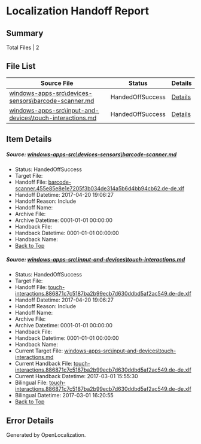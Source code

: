 # <a name='report-top'></a> Localization Handoff Report

## Summary
 Total Files | 2

## File List
 Source File | Status | Details 
 ----------- | ------ | ------- 
 [windows-apps-src\devices-sensors\barcode-scanner.md](https://cpubwin.visualstudio.com/windows-uwp/_git/windows-uwp/commit/98f900293c925df8fe52ae6150af6a3ad8d50685?path=windows-apps-src%2Fdevices-sensors%2Fbarcode-scanner.md&_a=contents) | HandedOffSuccess | [Details](#f95258e3429075d9d3f63b59abbcc5483a78f5f82475)
 [windows-apps-src\input-and-devices\touch-interactions.md](https://cpubwin.visualstudio.com/windows-uwp/_git/windows-uwp/commit/98f900293c925df8fe52ae6150af6a3ad8d50685?path=windows-apps-src%2Finput-and-devices%2Ftouch-interactions.md&_a=contents) | HandedOffSuccess | [Details](#f6d9a9e0b1c916cd990f2bca7b30252bcd872bbe3926)

## Item Details
##### <a name='f95258e3429075d9d3f63b59abbcc5483a78f5f82475'></a> Source: [windows-apps-src\devices-sensors\barcode-scanner.md](https://cpubwin.visualstudio.com/windows-uwp/_git/windows-uwp/commit/98f900293c925df8fe52ae6150af6a3ad8d50685?path=windows-apps-src%2Fdevices-sensors%2Fbarcode-scanner.md&_a=contents)
* Status: HandedOffSuccess
* Target File: 
* Handoff File: [barcode-scanner.455e85e8e1e7205f3b034de314a5b6d4bb94cb62.de-de.xlf](https://cpubwin.visualstudio.com/windows-uwp/_git/WDCLib.handoff/commit/17f5d6168a95f0485becab0ae95bc7c5ac0fd91b?path=ol-handoff%2Fcpubwin%2Fwindows-uwp.de-de%2Fmaster%2Fbarcode-scanner.455e85e8e1e7205f3b034de314a5b6d4bb94cb62.de-de.xlf&_a=contents)
* Handoff Datetime: 2017-04-20 19:06:27
* Handoff Reason: Include
* Handoff Name: 
* Archive File: 
* Archive Datetime: 0001-01-01 00:00:00
* Handback File: 
* Handback Datetime: 0001-01-01 00:00:00
* Handback Name: 
* [Back to Top](#report-top)

##### <a name='f6d9a9e0b1c916cd990f2bca7b30252bcd872bbe3926'></a> Source: [windows-apps-src\input-and-devices\touch-interactions.md](https://cpubwin.visualstudio.com/windows-uwp/_git/windows-uwp/commit/98f900293c925df8fe52ae6150af6a3ad8d50685?path=windows-apps-src%2Finput-and-devices%2Ftouch-interactions.md&_a=contents)
* Status: HandedOffSuccess
* Target File: 
* Handoff File: [touch-interactions.886871c7c5187ba2b99ecb7d630ddbd5af2ac549.de-de.xlf](https://cpubwin.visualstudio.com/windows-uwp/_git/WDCLib.handoff/commit/17f5d6168a95f0485becab0ae95bc7c5ac0fd91b?path=ol-handoff%2Fcpubwin%2Fwindows-uwp.de-de%2Fmaster%2Ftouch-interactions.886871c7c5187ba2b99ecb7d630ddbd5af2ac549.de-de.xlf&_a=contents)
* Handoff Datetime: 2017-04-20 19:06:27
* Handoff Reason: Include
* Handoff Name: 
* Archive File: 
* Archive Datetime: 0001-01-01 00:00:00
* Handback File: 
* Handback Datetime: 0001-01-01 00:00:00
* Handback Name: 
* Current Target File: [windows-apps-src\input-and-devices\touch-interactions.md](https://cpubwin.visualstudio.com/windows-uwp/_git/windows-uwp.de-de/commit/f115520bb9810fdf6c8881cf29401fc35169c29a?path=windows-apps-src%2Finput-and-devices%2Ftouch-interactions.md&_a=contents)
* Current Handback File: [touch-interactions.886871c7c5187ba2b99ecb7d630ddbd5af2ac549.de-de.xlf](https://cpubwin.visualstudio.com/windows-uwp/_git/WDCLib.handback/commit/2386795deab063908b859e86feddcc7b91c2f943?path=ol-handback%2Fcpubwin%2Fwindows-uwp.de-de%2Fmaster%2Ftouch-interactions.886871c7c5187ba2b99ecb7d630ddbd5af2ac549.de-de.xlf&_a=contents)
* Current Handback Datetime: 2017-03-01 15:55:30
* Bilingual File: [touch-interactions.886871c7c5187ba2b99ecb7d630ddbd5af2ac549.de-de.xlf](https://cpubwin.visualstudio.com/windows-uwp/_git/WDCLib.handback/commit/2386795deab063908b859e86feddcc7b91c2f943?path=ol-handback%2Fcpubwin%2Fwindows-uwp.de-de%2Fmaster%2Ftouch-interactions.886871c7c5187ba2b99ecb7d630ddbd5af2ac549.de-de.xlf&_a=contents)
* Bilingual Datetime: 2017-03-01 16:20:55
* [Back to Top](#report-top)


## Error Details

Generated by OpenLocalization.
